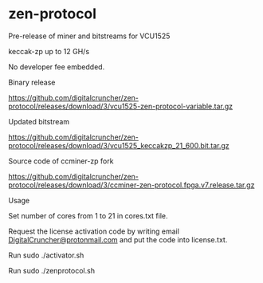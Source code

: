 # zen-protocol
Pre-release of miner and bitstreams for VCU1525

keccak-zp up to 12 GH/s

No developer fee embedded.

Binary release

https://github.com/digitalcruncher/zen-protocol/releases/download/3/vcu1525-zen-protocol-variable.tar.gz

Updated bitstream

https://github.com/digitalcruncher/zen-protocol/releases/download/3/vcu1525_keccakzp_21_600.bit.tar.gz


Source code of ccminer-zp fork

https://github.com/digitalcruncher/zen-protocol/releases/download/3/ccminer-zen-protocol.fpga.v7.release.tar.gz


Usage

Set number of cores from 1 to 21 in cores.txt file.

Request the license activation code by writing email DigitalCruncher@protonmail.com and put the code into license.txt.

Run sudo ./activator.sh

Run sudo ./zenprotocol.sh
